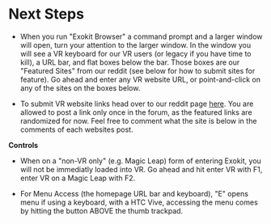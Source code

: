 # Next Steps

   * When you run "Exokit Browser" a command prompt and a larger window will open, turn your attention to the larger window. In the window you will see a VR keyboard for our VR users (or legacy if you have time to kill), a URL bar, and flat boxes below the bar. Those boxes are our "Featured Sites" from our reddit (see below for how to submit sites for feature). Go ahead and enter any VR website URL, or point-and-click on any of the sites on the boxes below.
    
   * To submit VR website links head over to our reddit page [here](https://www.reddit.com/r/exokit/). You are allowed to post a link only once in the forum, as the featured links are randomized for now. Feel free to comment what the site is below in the comments of each websites post.

**Controls**
    
   * When on a "non-VR only" (e.g. Magic Leap) form of entering Exokit, you will not be immediatly loaded into VR. Go ahead and hit enter VR with F1, enter VR on a Magic Leap with F2.
    
   * For Menu Access (the homepage URL bar and keyboard), "E" opens menu if using a keyboard, with a HTC Vive, accessing the menu comes by hitting the button ABOVE the thumb trackpad.  

